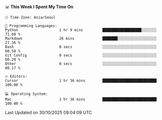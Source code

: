 <!--START_SECTION:waka-->
📊 **This Week I Spent My Time On** 

```text
🕑︎ Time Zone: Asia/Seoul

💬 Programming Languages: 
Python                   1 hr 9 mins         ██████████████████░░░░░░░   71.68 % 
Markdown                 26 mins             ███████░░░░░░░░░░░░░░░░░░   27.36 % 
Bash                     0 secs              ░░░░░░░░░░░░░░░░░░░░░░░░░   00.50 % 
Git Config               0 secs              ░░░░░░░░░░░░░░░░░░░░░░░░░   00.29 % 
Other                    0 secs              ░░░░░░░░░░░░░░░░░░░░░░░░░   00.17 % 

🔥 Editors: 
Cursor                   1 hr 36 mins        █████████████████████████   100.00 % 

💻 Operating System: 
Mac                      1 hr 36 mins        █████████████████████████   100.00 % 
```


 Last Updated on 30/10/2025 09:04:09 UTC
<!--END_SECTION:waka-->

<div align="center">
  
